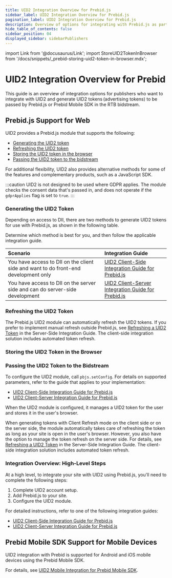```yaml
---
title: UID2 Integration Overview for Prebid.js
sidebar_label: UID2 Integration Overview for Prebid.js
pagination_label: UID2 Integration Overview for Prebid.js
description: Overview of options for integrating with Prebid.js as part of your UID2 implementation.
hide_table_of_contents: false
sidebar_position: 04
displayed_sidebar: sidebarPublishers
---
```


import Link from '@docusaurus/Link';
import StoreUID2TokenInBrowser from '/docs/snippets/_prebid-storing-uid2-token-in-browser.mdx';

# UID2 Integration Overview for Prebid

This guide is an overview of integration options for publishers who want to integrate with UID2 and generate <Link href="../ref-info/glossary-uid#gl-uid2-token">UID2 tokens</Link> (advertising tokens) to be passed by Prebid.js or Prebid Mobile SDK in the RTB <Link href="../ref-info/glossary-uid#gl-bidstream">bidstream</Link>.

## Prebid.js Support for Web

UID2 provides a Prebid.js module that supports the following:

- [Generating the UID2 token](#generating-the-uid2-token)
- [Refreshing the UID2 token](#refreshing-the-uid2-token)
- [Storing the UID2 token in the browser](#storing-the-uid2-token-in-the-browser)
- [Passing the UID2 token to the bidstream](#passing-the-uid2-token-to-the-bidstream)

For additional flexibility, UID2 also provides alternative methods for some of the features and complementary products, such as a JavaScript SDK.

:::caution
UID2 is not designed to be used where GDPR applies. The module checks the consent data that's passed in, and does not operate if the `gdprApplies` flag is set to `true`.
:::

### Generating the UID2 Token

Depending on access to DII, there are two methods to generate UID2 tokens for use with Prebid.js, as shown in the following table.

Determine which method is best for you, and then follow the applicable integration guide.

| Scenario | Integration Guide |
| :--- | :--- |
| You have access to DII on the client side and want to do front-end development only | [UID2 Client-Side Integration Guide for Prebid.js](integration-prebid-client-side.md) |
| You have access to DII on the server side and can do server-side development | [UID2 Client-Server Integration Guide for Prebid.js](integration-prebid-client-server.md) |

### Refreshing the UID2 Token

The Prebid.js UID2 module can automatically refresh the UID2 tokens. If you prefer to implement manual refresh outside Prebid.js, see [Refreshing a UID2 Token](integration-prebid-client-server.md#refreshing-a-uid2-token) in the Server-Side Integration Guide. The client-side integration solution includes automated token refresh.

### Storing the UID2 Token in the Browser

<StoreUID2TokenInBrowser />

### Passing the UID2 Token to the Bidstream

To configure the UID2 module, call `pbjs.setConfig`. For details on supported parameters, refer to the guide that applies to your implementation:

- [UID2 Client-Side Integration Guide for Prebid.js](integration-prebid-client-side.md)
- [UID2 Client-Server Integration Guide for Prebid.js](integration-prebid-client-server.md)

When the UID2 module is configured, it manages a UID2 token for the user and stores it in the user's browser. 

When generating tokens with Client Refresh mode on the client side or on the server side, the module automatically takes care of refreshing the token as long as your site is open in the user's browser. However, you also have the option to manage the token refresh on the server side. For details, see [Refreshing a UID2 Token](integration-prebid-client-server.md#refreshing-a-uid2-token) in the Server-Side Integration Guide. The client-side integration solution includes automated token refresh.

### Integration Overview: High-Level Steps

At a high level, to integrate your site with UID2 using Prebid.js, you'll need to complete the following steps:

1. Complete UID2 account setup.
1. Add Prebid.js to your site.
1. Configure the UID2 module.

For detailed instructions, refer to one of the following integration guides:

- [UID2 Client-Side Integration Guide for Prebid.js](integration-prebid-client-side.md)
- [UID2 Client-Server Integration Guide for Prebid.js](integration-prebid-client-server.md)

## Prebid Mobile SDK Support for Mobile Devices

UID2 integration with Prebid is supported for Android and iOS mobile devices using the Prebid Mobile SDK.

For details, see [UID2 Mobile Integration for Prebid Mobile SDK](integration-prebid-mobile-summary.md).
